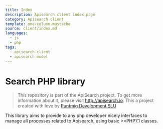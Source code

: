 ```yaml
---
title: Index
description: Apisearch client index page
category: Apisearch client
template: one-column.mustache
source: client/index.md
languages: 
  - js
  - php
tags:
  - apisearch-client
  - apisearch model
---
```



# Search PHP library

> This repository is part of the ApiSearch project. To get more information
> about it, please visit http://apisearch.io. This a project created with love
> by [Puntmig Development SLU](http://puntmig.com)

This library aims to provide to any php developer nicely interfaces to manage
all processes related to Apisearch, using basic >=PHP7.1 classes.

